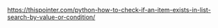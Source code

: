 https://thispointer.com/python-how-to-check-if-an-item-exists-in-list-search-by-value-or-condition/
